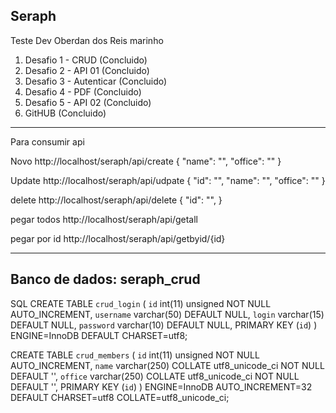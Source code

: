 ## Seraph

Teste Dev Oberdan dos Reis marinho

1) Desafio 1 - CRUD       (Concluido)
2) Desafio 2 - API 01     (Concluido)
3) Desafio 3 - Autenticar (Concluido)
4) Desafio 4 - PDF        (Concluido)
5) Desafio 5 - API 02     (Concluido)
6) GitHUB                 (Concluido)
_______________________________________________________________________________________

Para consumir api

Novo
http://localhost/seraph/api/create
{
"name": "",
"office": ""
}

Update
http://localhost/seraph/api/udpate
{
"id": "",
"name": "",
"office": ""
}

delete
http://localhost/seraph/api/delete
{
"id": "",
}

pegar todos
http://localhost/seraph/api/getall

pegar por id
http://localhost/seraph/api/getbyid/{id}

_______________________________________________________________________________________

## Banco de dados: seraph_crud

SQL CREATE TABLE `crud_login` (
  `id` int(11) unsigned NOT NULL AUTO_INCREMENT,
  `username` varchar(50) DEFAULT NULL,
  `login` varchar(15) DEFAULT NULL,
  `password` varchar(10) DEFAULT NULL,
  PRIMARY KEY (`id`)
) ENGINE=InnoDB DEFAULT CHARSET=utf8;

CREATE TABLE `crud_members` (
  `id` int(11) unsigned NOT NULL AUTO_INCREMENT,
  `name` varchar(250) COLLATE utf8_unicode_ci NOT NULL DEFAULT '',
  `office` varchar(250) COLLATE utf8_unicode_ci NOT NULL DEFAULT '',
  PRIMARY KEY (`id`)
) ENGINE=InnoDB AUTO_INCREMENT=32 DEFAULT CHARSET=utf8 COLLATE=utf8_unicode_ci;